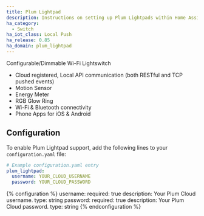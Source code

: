 ```yaml
---
title: Plum Lightpad
description: Instructions on setting up Plum Lightpads within Home Assistant.
ha_category:
  - Switch
ha_iot_class: Local Push
ha_release: 0.85
ha_domain: plum_lightpad
---
```


Configurable/Dimmable Wi-Fi Lightswitch
- Cloud registered, Local API communication (both RESTful and TCP pushed events)
- Motion Sensor
- Energy Meter
- RGB Glow Ring
- Wi-Fi & Bluetooth connectivity
- Phone Apps for iOS & Android

## Configuration

To enable Plum Lightpad support, add the following lines to your `configuration.yaml` file:

```yaml
# Example configuration.yaml entry
plum_lightpad:
  username: YOUR_CLOUD_USERNAME
  password: YOUR_CLOUD_PASSWORD
```

{% configuration %}
username:
  required: true
  description: Your Plum Cloud username.
  type: string
password:
  required: true
  description: Your Plum Cloud password.
  type: string
{% endconfiguration %}

